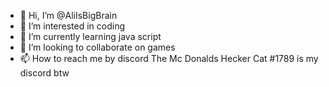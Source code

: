 - 👋 Hi, I’m @AliIsBigBrain
- 👀 I’m interested in coding
- 🌱 I’m currently learning java script
- 💞️ I’m looking to collaborate on games
- 📫 How to reach me by discord The Mc Donalds Hecker Cat #1789 is my discord btw

<!---
AliIsBigBrain/AliIsBigBrain is a ✨ special ✨ repository because its `README.md` (this file) appears on your GitHub profile.
You can click the Preview link to take a look at your changes.
--->
